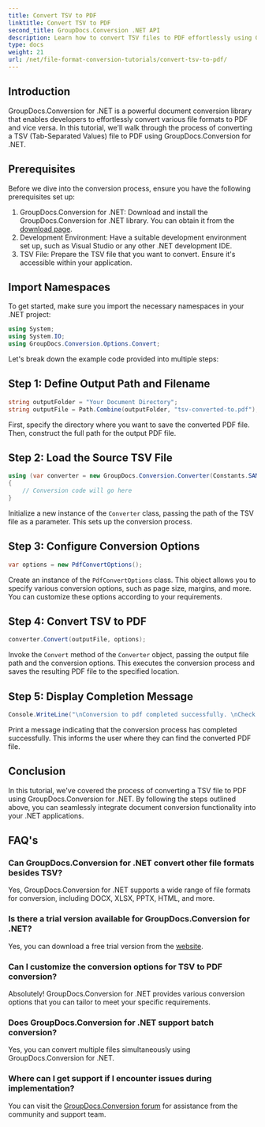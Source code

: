 ```yaml
---
title: Convert TSV to PDF
linktitle: Convert TSV to PDF
second_title: GroupDocs.Conversion .NET API
description: Learn how to convert TSV files to PDF effortlessly using GroupDocs.Conversion for .NET. Follow our step-by-step tutorial for seamless integration.
type: docs
weight: 21
url: /net/file-format-conversion-tutorials/convert-tsv-to-pdf/
---
```

## Introduction
GroupDocs.Conversion for .NET is a powerful document conversion library that enables developers to effortlessly convert various file formats to PDF and vice versa. In this tutorial, we'll walk through the process of converting a TSV (Tab-Separated Values) file to PDF using GroupDocs.Conversion for .NET.
## Prerequisites
Before we dive into the conversion process, ensure you have the following prerequisites set up:
1. GroupDocs.Conversion for .NET: Download and install the GroupDocs.Conversion for .NET library. You can obtain it from the [download page](https://releases.groupdocs.com/conversion/net/).
2. Development Environment: Have a suitable development environment set up, such as Visual Studio or any other .NET development IDE.
3. TSV File: Prepare the TSV file that you want to convert. Ensure it's accessible within your application.

## Import Namespaces
To get started, make sure you import the necessary namespaces in your .NET project:
```csharp
using System;
using System.IO;
using GroupDocs.Conversion.Options.Convert;
```

Let's break down the example code provided into multiple steps:
## Step 1: Define Output Path and Filename
```csharp
string outputFolder = "Your Document Directory";
string outputFile = Path.Combine(outputFolder, "tsv-converted-to.pdf");
```
First, specify the directory where you want to save the converted PDF file. Then, construct the full path for the output PDF file.
## Step 2: Load the Source TSV File
```csharp
using (var converter = new GroupDocs.Conversion.Converter(Constants.SAMPLE_TSV))
{
    // Conversion code will go here
}
```
Initialize a new instance of the `Converter` class, passing the path of the TSV file as a parameter. This sets up the conversion process.
## Step 3: Configure Conversion Options
```csharp
var options = new PdfConvertOptions();
```
Create an instance of the `PdfConvertOptions` class. This object allows you to specify various conversion options, such as page size, margins, and more. You can customize these options according to your requirements.
## Step 4: Convert TSV to PDF
```csharp
converter.Convert(outputFile, options);
```
Invoke the `Convert` method of the `Converter` object, passing the output file path and the conversion options. This executes the conversion process and saves the resulting PDF file to the specified location.
## Step 5: Display Completion Message
```csharp
Console.WriteLine("\nConversion to pdf completed successfully. \nCheck output in {0}", outputFolder);
```
Print a message indicating that the conversion process has completed successfully. This informs the user where they can find the converted PDF file.

## Conclusion
In this tutorial, we've covered the process of converting a TSV file to PDF using GroupDocs.Conversion for .NET. By following the steps outlined above, you can seamlessly integrate document conversion functionality into your .NET applications.
## FAQ's
### Can GroupDocs.Conversion for .NET convert other file formats besides TSV?
Yes, GroupDocs.Conversion for .NET supports a wide range of file formats for conversion, including DOCX, XLSX, PPTX, HTML, and more.
### Is there a trial version available for GroupDocs.Conversion for .NET?
Yes, you can download a free trial version from the [website](https://releases.groupdocs.com/).
### Can I customize the conversion options for TSV to PDF conversion?
Absolutely! GroupDocs.Conversion for .NET provides various conversion options that you can tailor to meet your specific requirements.
### Does GroupDocs.Conversion for .NET support batch conversion?
Yes, you can convert multiple files simultaneously using GroupDocs.Conversion for .NET.
### Where can I get support if I encounter issues during implementation?
You can visit the [GroupDocs.Conversion forum](https://forum.groupdocs.com/c/conversion/11) for assistance from the community and support team.
